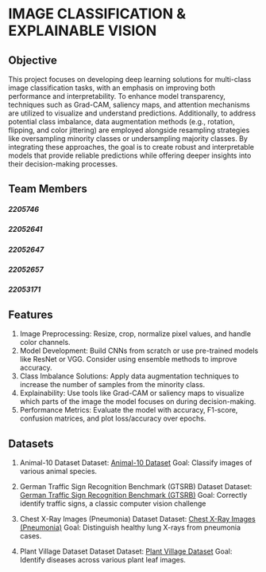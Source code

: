 # IMAGE CLASSIFICATION & EXPLAINABLE VISION 

##  Objective
This project focuses on developing deep learning solutions for multi-class image classification tasks, with an emphasis on improving both performance and interpretability. To enhance model transparency, techniques such as Grad-CAM, saliency maps, and attention mechanisms are utilized to visualize and understand predictions. Additionally, to address potential class imbalance, data augmentation methods (e.g., rotation, flipping, and color jittering) are employed alongside resampling strategies like oversampling minority classes or undersampling majority classes. By integrating these approaches, the goal is to create robust and interpretable models that provide reliable predictions while offering deeper insights into their decision-making processes.

## Team Members
##### 2205746
##### 22052641
##### 22052647
##### 22052657
##### 22053171

## Features
1. Image Preprocessing: Resize, crop, normalize pixel values, and handle color channels.
2. Model Development: Build CNNs from scratch or use pre-trained models like ResNet or VGG. Consider using ensemble methods 
   to improve accuracy.
3. Class Imbalance Solutions: Apply data augmentation techniques to increase the number of samples from the minority class.
4. Explainability: Use tools like Grad-CAM or saliency maps to visualize which parts of the image the model focuses on 
   during decision-making.
5. Performance Metrics: Evaluate the model with accuracy, F1-score, confusion matrices, and plot loss/accuracy over epochs.

## Datasets
1. Animal-10 Dataset
Dataset: [Animal-10 Dataset](https://www.kaggle.com/datasets/alessiocorrado99/animals10 )
Goal: Classify images of various animal species.

2. German Traffic Sign Recognition Benchmark (GTSRB) Dataset
Dataset: [German Traffic Sign Recognition Benchmark (GTSRB)](https://benchmark.ini.rub.de/)
Goal: Correctly identify traffic signs, a classic computer vision challenge

3. Chest X-Ray Images (Pneumonia) Dataset
Dataset: [Chest X-Ray Images (Pneumonia)](https://www.kaggle.com/datasets/paultimothymooney/chest-xray-pneumonia)
Goal: Distinguish healthy lung X-rays from pneumonia cases.

4. Plant Village Dataset Dataset
Dataset: [Plant Village Dataset](https://www.kaggle.com/datasets/emmarex/plantdisease)
Goal: Identify diseases across various plant leaf images.

